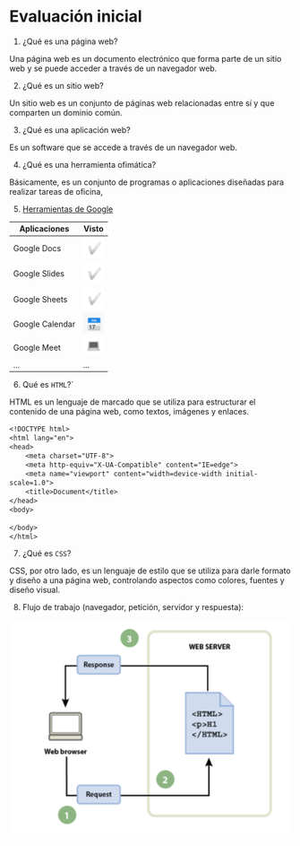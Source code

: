 # Evaluación inicial

1. ¿Qué es una página web?

Una página web es un documento electrónico que forma parte de un sitio web y se puede acceder a través de un navegador web.

2. ¿Qué es un sitio web?

Un sitio web es un conjunto de páginas web relacionadas entre sí y que comparten un dominio común.

3. ¿Qué es una aplicación web?

Es un software que se accede a través de un navegador web.

4. ¿Qué es una herramienta ofimática?

Básicamente, es un conjunto de programas o aplicaciones diseñadas para realizar tareas de oficina,

5. [Herramientas de Google](https://www.google.com/intl/es-419/chrome/browser-tools/ "Herramientas de Google")

|Aplicaciones|Visto|
|------------|-----|
|Google Docs|![Esto es una imagen del cielo](https://github.com/RobertoNobleMaestro/ASIX1M4-A2-Evaluacion-inicial/blob/main/Captura%20de%20pantalla%202023-10-04%20132733.png)|
|Google Slides|![Esto es una imagen del cielo](https://github.com/RobertoNobleMaestro/ASIX1M4-A2-Evaluacion-inicial/blob/main/Captura%20de%20pantalla%202023-10-04%20132733.png)|
|Google Sheets|![Esto es una imagen del cielo](https://github.com/RobertoNobleMaestro/ASIX1M4-A2-Evaluacion-inicial/blob/main/Captura%20de%20pantalla%202023-10-04%20132733.png)|
|Google Calendar|![Esto es una imagen del cielo]( https://github.com/RobertoNobleMaestro/ASIX1M4-A2-Evaluacion-inicial/blob/main/Captura%20de%20pantalla%202023-10-04%20132808.png)|
|Google Meet|![Esto es una imagen del cielo](https://github.com/RobertoNobleMaestro/ASIX1M4-A2-Evaluacion-inicial/blob/main/Captura%20de%20pantalla%202023-10-04%20132843.png)|
|...|...|

6. Qué es ``HTML``?´

HTML es un lenguaje de marcado que se utiliza para estructurar el contenido de una página web, como textos, imágenes y enlaces.

```
<!DOCTYPE html>
<html lang="en">
<head>
    <meta charset="UTF-8">
    <meta http-equiv="X-UA-Compatible" content="IE=edge">
    <meta name="viewport" content="width=device-width initial-scale=1.0">
    <title>Document</title>
</head>
<body>

</body>
</html>
```

7. ¿Qué es ``CSS``?

CSS, por otro lado, es un lenguaje de estilo que se utiliza para darle formato y diseño a una página web, controlando aspectos como colores, fuentes y diseño visual.

8. Flujo de trabajo (navegador, petición, servidor y respuesta):

![Esquema HTML](https://github.com/RobertoNobleMaestro/ASIX1M4-A2-Evaluacion-inicial/blob/main/Captura%20de%20pantalla%202023-10-04%20132240.png)
